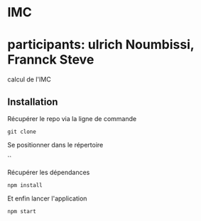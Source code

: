 # IMC

# participants: ulrich Noumbissi, Frannck Steve

calcul de l'IMC

## Installation

Récupérer le repo via la ligne de commande

`git clone `

Se positionner dans le répertoire

``

Récupérer les dépendances

`npm install`

Et enfin lancer l'application

`npm start`
